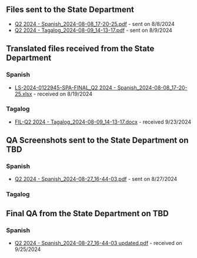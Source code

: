 ## Files sent to the State Department 

- [Q2 2024 - Spanish_2024-08-08_17-20-25.pdf](https://github.com/user-attachments/files/16551419/Q2.2024.-.Spanish_2024-08-08_17-20-25.pdf) - sent on 8/8/2024
- [Q2 2024 - Tagalog_2024-08-09_14-13-17.pdf](https://github.com/user-attachments/files/16562316/Q2.2024.-.Tagalog_2024-08-09_14-13-17.pdf) - sent on 8/9/2024

## Translated files received from the State Department 

### Spanish
- [LS-2024-0122945-SPA-FINAL_Q2 2024 - Spanish_2024-08-08_17-20-25.xlsx](https://github.com/user-attachments/files/16661789/LS-2024-0122945-SPA-FINAL_Q2.2024.-.Spanish_2024-08-08_17-20-25.xlsx) - received on 8/19/2024

### Tagalog
- [FIL-Q2 2024 - Tagalog_2024-08-09_14-13-17.docx](https://github.com/user-attachments/files/17402172/FIL-Q2.2024.-.Tagalog_2024-08-09_14-13-17.docx) - received 9/23/2024

## QA Screenshots sent to the State Department on TBD

### Spanish
- [Q2 2024 - Spanish_2024-08-27_16-44-03.pdf](https://github.com/user-attachments/files/16766114/Q2.2024.-.Spanish_2024-08-27_16-44-03.pdf) - sent on 8/27/2024

### Tagalog

## Final QA from the State Department on TBD

### Spanish
- [Q2 2024 - Spanish_2024-08-27_16-44-03 updated.pdf](https://github.com/user-attachments/files/17133881/Q2.2024.-.Spanish_2024-08-27_16-44-03.updated.pdf) - received on 9/25/2024

